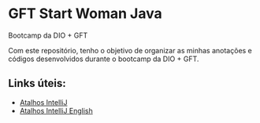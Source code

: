 # GFT Start Woman Java
Bootcamp da DIO + GFT



Com este repositório, tenho o objetivo de organizar as minhas anotações e códigos desenvolvidos durante o bootcamp da DIO + GFT.

## Links úteis:
- [Atalhos IntelliJ](http://www.basef.com.br/index.php/Atalhos_do_IntelliJ_Idea)
- [Atalhos IntelliJ English](https://resources.jetbrains.com/storage/products/intellij-idea/docs/IntelliJIDEA_ReferenceCard.pdf)
